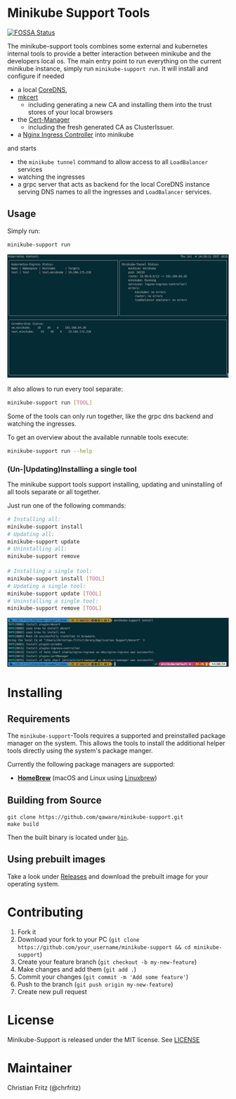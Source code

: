 # Minikube Support Tools

[![FOSSA Status](https://app.fossa.com/api/projects/git%2Bgithub.com%2Fqaware%2Fminikube-support.svg?type=small)](https://app.fossa.com/projects/git%2Bgithub.com%2Fqaware%2Fminikube-support?ref=badge_small)

The minikube-support tools combines some external and kubernetes internal tools to provide a better interaction between 
minikube and the developers local os.
The main entry point to run everything on the current minikube instance, simply run `minikube-support run`.
It will install and configure if needed

- a local [CoreDNS](https://coredns.io/),
- [mkcert](https://github.com/FiloSottile/mkcert) 
  - including generating a new CA and installing them into the trust stores of your local browsers
- the [Cert-Manager](https://github.com/jetstack/cert-manager)
  - including the fresh generated CA as ClusterIssuer. 
- a [Nginx Ingress Controller](https://kubernetes.github.io/ingress-nginx/) into minikube

and starts

- the `minikube tunnel` command to allow access to all `LoadBalancer` services
- watching the ingresses
- a grpc server that acts as backend for the local CoreDNS instance serving DNS names to all the ingresses and `LoadBalancer` services.

## Usage

Simply run:

```bash 
minikube-support run
```

![minikube-support run](run.png)

It also allows to run every tool separate:
```bash
minikube-support run [TOOL]
```

Some of the tools can only run together, like the grpc dns backend and watching the ingresses.

To get an overview about the available runnable tools execute:
```bash
minikube-support run --help
```

### (Un-|Updating)Installing a single tool

The minikube support tools support installing, updating and uninstalling of all tools separate or all together.

Just run one of the following commands:

```bash
# Installing all:
minikube-support install
# Updating all:
minikube-support update
# Uninstalling all:
minikube-support remove

# Installing a single tool:
minikube-support install [TOOL]
# Updating a single tool:
minikube-support update [TOOL]
# Uninstalling a single tool:
minikube-support remove [TOOL]
```

![minikube-support install](install_all.png)

# Installing

## Requirements

The `minikube-support`-Tools requires a supported and preinstalled package manager on the system.
This allows the tools to install the additional helper tools directly using the system's package manger.

Currently the following package managers are supported:

- [**HomeBrew**](https://brew.sh/) (macOS and Linux using [Linuxbrew](https://docs.brew.sh/Homebrew-on-Linux))

## Building from Source

```shell script
git clone https://github.com/qaware/minikube-support.git
make build
```

Then the built binary is located under [`bin`](bin).

## Using prebuilt images

Take a look under [Releases](https://github.com/qaware/minikube-support/releases) and download the prebuilt image for your operating system.

# Contributing

1. Fork it
2. Download your fork to your PC (`git clone https://github.com/your_username/minikube-support && cd minikube-support`)
3. Create your feature branch (`git checkout -b my-new-feature`)
4. Make changes and add them (`git add .`)
5. Commit your changes (`git commit -m 'Add some feature'`)
6. Push to the branch (`git push origin my-new-feature`)
7. Create new pull request

# License

Minikube-Support is released under the MIT license. See [LICENSE](https://github.com/qaware/minikube-support/blob/master/LICENSE)

# Maintainer

Christian Fritz (@chrfritz)